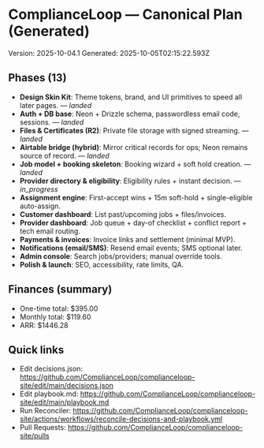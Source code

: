 <!-- CL:START -->
# ComplianceLoop — Canonical Plan (Generated)

Version: 2025-10-04.1
Generated: 2025-10-05T02:15:22.593Z

## Phases (13)
- **Design Skin Kit**: Theme tokens, brand, and UI primitives to speed all later pages. — _landed_
- **Auth + DB base**: Neon + Drizzle schema, passwordless email code, sessions. — _landed_
- **Files & Certificates (R2)**: Private file storage with signed streaming. — _landed_
- **Airtable bridge (hybrid)**: Mirror critical records for ops; Neon remains source of record. — _landed_
- **Job model + booking skeleton**: Booking wizard + soft hold creation. — _landed_
- **Provider directory & eligibility**: Eligibility rules + instant decision. — _in_progress_
- **Assignment engine**: First-accept wins + 15m soft-hold + single-eligible auto-assign.
- **Customer dashboard**: List past/upcoming jobs + files/invoices.
- **Provider dashboard**: Job queue + day-of checklist + conflict report + tech email routing.
- **Payments & invoices**: Invoice links and settlement (minimal MVP).
- **Notifications (email/SMS)**: Resend email events; SMS optional later.
- **Admin console**: Search jobs/providers; manual override tools.
- **Polish & launch**: SEO, accessibility, rate limits, QA.

## Finances (summary)
- One-time total: $395.00
- Monthly total: $119.60
- ARR: $1446.28

## Quick links
- Edit decisions.json: https://github.com/ComplianceLoop/complianceloop-site/edit/main/decisions.json
- Edit playbook.md: https://github.com/ComplianceLoop/complianceloop-site/edit/main/playbook.md
- Run Reconciler: https://github.com/ComplianceLoop/complianceloop-site/actions/workflows/reconcile-decisions-and-playbook.yml
- Pull Requests: https://github.com/ComplianceLoop/complianceloop-site/pulls

<!-- CL:END -->
